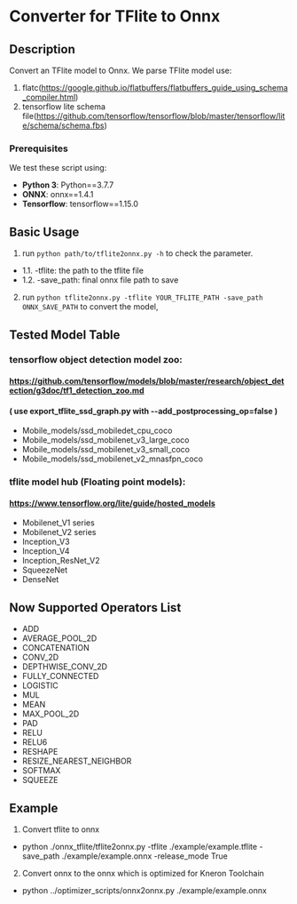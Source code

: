 # Converter for TFlite to Onnx

## Description

Convert an TFlite model to Onnx.
We parse TFlite model use:
1. flatc(https://google.github.io/flatbuffers/flatbuffers_guide_using_schema_compiler.html) 
2. tensorflow lite schema file(https://github.com/tensorflow/tensorflow/blob/master/tensorflow/lite/schema/schema.fbs)

### Prerequisites

We test these script using:
* **Python 3**:    Python==3.7.7
* **ONNX**:    onnx==1.4.1
* **Tensorflow**:    tensorflow==1.15.0

## Basic Usage

1. run `python path/to/tflite2onnx.py -h` to check the parameter.
* 1.1. -tflite: the path to the tflite file
* 1.2. -save_path: final onnx file path to save
2. run `python tflite2onnx.py -tflite YOUR_TFLITE_PATH -save_path ONNX_SAVE_PATH` to convert the model,

## Tested Model Table

### tensorflow object detection model zoo:
#### https://github.com/tensorflow/models/blob/master/research/object_detection/g3doc/tf1_detection_zoo.md
#### ( use export_tflite_ssd_graph.py with --add_postprocessing_op=false )
* Mobile_models/ssd_mobiledet_cpu_coco
* Mobile_models/ssd_mobilenet_v3_large_coco
* Mobile_models/ssd_mobilenet_v3_small_coco
* Mobile_models/ssd_mobilenet_v2_mnasfpn_coco

### tflite model hub (Floating point models):
#### https://www.tensorflow.org/lite/guide/hosted_models
* Mobilenet_V1 series
* Mobilenet_V2 series
* Inception_V3
* Inception_V4
* Inception_ResNet_V2
* SqueezeNet
* DenseNet


## Now Supported Operators List
* ADD
* AVERAGE_POOL_2D
* CONCATENATION
* CONV_2D
* DEPTHWISE_CONV_2D
* FULLY_CONNECTED
* LOGISTIC
* MUL
* MEAN
* MAX_POOL_2D
* PAD
* RELU
* RELU6
* RESHAPE
* RESIZE_NEAREST_NEIGHBOR
* SOFTMAX
* SQUEEZE


## Example
1. Convert tflite to onnx 
* python ./onnx_tflite/tflite2onnx.py -tflite ./example/example.tflite -save_path ./example/example.onnx -release_mode True
2. Convert onnx to the onnx which is optimized for Kneron Toolchain
* python ../optimizer_scripts/onnx2onnx.py ./example/example.onnx